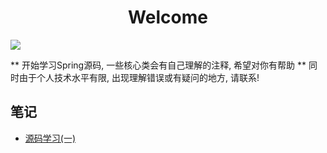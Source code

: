 <h1 align="center">Welcome</h1>
<p>
  <img src="https://img.shields.io/badge/Spring-Spring5.0-Blue.svg?cacheSeconds=2592000"/>
</p>

** 开始学习Spring源码, 一些核心类会有自己理解的注释, 希望对你有帮助
** 同时由于个人技术水平有限, 出现理解错误或有疑问的地方, 请联系!

## 笔记
- [源码学习(一)](./learn-spring/note/2019-09-02.md)